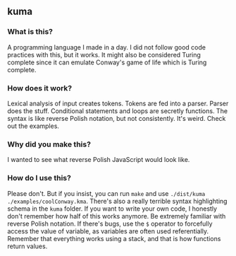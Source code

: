 ## kuma

### What is this?

A programming language I made in a day. I did not follow good code practices with this, but it works. It might also be considered Turing complete since it can emulate Conway's game of life which is Turing complete.

### How does it work?

Lexical analysis of input creates tokens. Tokens are fed into a parser. Parser does the stuff. Conditional statements and loops are secretly functions. The syntax is like reverse Polish notation, but not consistently. It's weird. Check out the examples.

### Why did you make this?

I wanted to see what reverse Polish JavaScript would look like.

### How do I use this?

Please don't. But if you insist, you can run `make` and use `./dist/kuma ./examples/coolConway.kma`. There's also a really terrible syntax highlighting schema in the `kuma` folder. If you want to write your own code, I honestly don't remember how half of this works anymore. Be extremely familiar with reverse Polish notation. If there's bugs, use the `$` operator to forcefully access the value of variable, as variables are often used referentially. Remember that everything works using a stack, and that is how functions return values.
